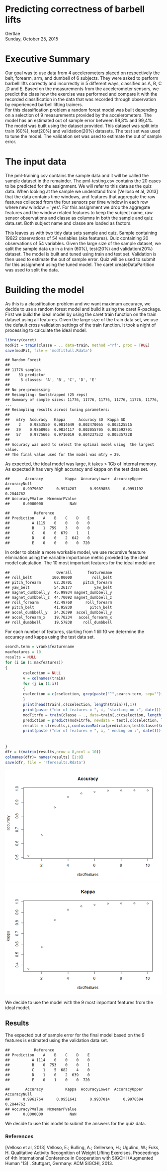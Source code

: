 # Predicting correctness of barbell lifts
Gertlae  
Sunday, October 25, 2015  

# Executive Summary  

Our goal was to use data from 4 accelerometers placed on respectively the belt, forearm, arm, and dumbell of 6 subjects. They were asked to perform barbell lifts correctly and incorrectly in 5 different ways, classified as A, B, C ,D and E. Based on the measurements from the accelerometer sensors, we predict the class how the exercise was performed and compare it with the recorded classification in the data that was recorded through observation by experienced barbell lifting trainers.  
For this classification problem a random forest model was built depending on a selection of 9 measurements provided by the accelerometers. The model has an estimated out of sample error between 98,8% and 99,4%.  
The model was built using the dataset provided. This dataset was split into train (60%), test(20%) and validation(20%) datasets. The test set was used to tune the model. The validation set was used to estimate the out of sample error.

# The input data

The pml-training.csv contains the sample data and it will be called the sample dataset in the remainder. The pml-testing.csv contains the 20 cases to be predicted for the assignment. We will refer to this data as the quiz data. When looking at the sample we understand from [Velloso et al, 2013] that the data contains time windows, and features that aggregate the raw features collected from the four sensors per time window in each row where new window = 'yes'. For this assignment we drop the aggregate features and the window related features to keep the subject name, raw sensor observations and classe as columns in both the sample and quiz data.set. Both subject name and classe are loaded as factors.


This leaves us with two tidy data sets sample and quiz. Sample containing 19622 observations of 54 variables (aka features). Quiz containing 20 observations of 54 variables. Given the large size of the sample dataset, we split the sample data up in a train (60%), test(20%) and validation(20%) dataset. The model is built and tuned using train and test set. Validation is then used to estimate the out of sample error. Quiz will be used to submit for this assignment using the tuned model. The caret createDataPartition was used to split the data.   



# Building the model
As this is a classification problem and we want maximum accuracy, we decide to use a random forest model and build it using the caret R-package. First we build the ideal model by using the caret train function on the train dataset using all features. Given the large size of the train data set, we use the default cross validation settings of the train function. It took a night of processing to calculate the ideal model. 

```r
library(caret)
modFit = train(classe ~ ., data=train, method ="rf", prox = TRUE)
save(modFit, file = 'modfitfull.Rdata')
```


```
## Random Forest 
## 
## 11776 samples
##    53 predictor
##     5 classes: 'A', 'B', 'C', 'D', 'E' 
## 
## No pre-processing
## Resampling: Bootstrapped (25 reps) 
## Summary of sample sizes: 11776, 11776, 11776, 11776, 11776, 11776, ... 
## Resampling results across tuning parameters:
## 
##   mtry  Accuracy   Kappa      Accuracy SD  Kappa SD   
##    2    0.9853550  0.9814649  0.002470065  0.003125515
##   29    0.9868905  0.9834117  0.002055705  0.002592701
##   57    0.9775605  0.9716019  0.004237532  0.005357228
## 
## Accuracy was used to select the optimal model using  the largest value.
## The final value used for the model was mtry = 29.
```

As expected, the ideal model was large, it takes > 1Gb of internal memory. As expected it has very high accuracy and kappa on the test data set. 

```
##       Accuracy          Kappa  AccuracyLower  AccuracyUpper   AccuracyNull 
##      0.9979607      0.9974207      0.9959858      0.9991192      0.2844762 
## AccuracyPValue  McnemarPValue 
##      0.0000000            NaN
```

```
##           Reference
## Prediction    A    B    C    D    E
##          A 1115    0    0    0    0
##          B    1  759    3    0    0
##          C    0    0  679    1    1
##          D    0    0    2  642    0
##          E    0    0    0    0  720
```
In order to obtain a more workable model, we use recursive feauture elimination using the variable importance metric provided by the ideal model calculation. The 10 most important features for the ideal model are

```
##                     Overall       featurename
## roll_belt         100.00000         roll_belt
## pitch_forearm      62.30701     pitch_forearm
## yaw_belt           54.36177          yaw_belt
## magnet_dumbbell_y  45.99934 magnet_dumbbell_y
## magnet_dumbbell_z  44.70092 magnet_dumbbell_z
## roll_forearm       42.49760      roll_forearm
## pitch_belt         41.95830        pitch_belt
## accel_dumbbell_y   24.36399  accel_dumbbell_y
## accel_forearm_x    19.70234   accel_forearm_x
## roll_dumbbell      19.57838     roll_dumbbell
```

For each number of features, starting from 1 till 10 we determine the accuracy and kappa using the test data set. 

```r
search.term = vrank$featurename
maxfeatures = 10
results = NULL
for (i in (1:maxfeatures))
{
        cselection = NULL
        v = colnames(train)
        for (j in (1:i))
        {
        cselection = c(cselection, grep(paste("^",search.term, sep="")[j],v))
        }
        print(head(train[,c(cselection, length(train))],1))
        print(paste ("nbr of features = ", i, "starting on :", date()))
        modFitrfe = train(classe ~ ., data=train[,c(cselection, length(train))], method ="rf")
        prediction = predict(modFitrfe, newdata = test[,c(cselection, length(test))])
        results = c(results,i,confusionMatrix(prediction,test$classe)$overall)
        print(paste ("nbr of features = ", i, " ending on :", date()))
        
        
}
dfr = t(matrix(results,nrow = 8,ncol = 10))
colnames(dfr)= names(results) [1:8]
save(dfr, file = 'rferesults.Rdata')
```

![](writeup_files/figure-html/unnamed-chunk-9-1.png) ![](writeup_files/figure-html/unnamed-chunk-9-2.png) 

We decide to use the model with the 9 most important features from the ideal model.

## Results
The expected out of sample error for the final model based on the 9 features is estimated using the validation data set.

```
##           Reference
## Prediction    A    B    C    D    E
##          A 1114    0    0    0    0
##          B    0  753    0    0    1
##          C    1    5  682    4    0
##          D    1    0    2  639    0
##          E    0    1    0    0  720
```

```
##       Accuracy          Kappa  AccuracyLower  AccuracyUpper   AccuracyNull 
##      0.9961764      0.9951641      0.9937014      0.9978584      0.2844762 
## AccuracyPValue  McnemarPValue 
##      0.0000000            NaN
```
We decide to use this model to submit the answers for the quiz data.

### References  

[Velloso et al, 2013] Velloso, E.; Bulling, A.; Gellersen, H.; Ugulino, W.; Fuks, H. Qualitative Activity Recognition of Weight Lifting Exercises. Proceedings of 4th International Conference in Cooperation with SIGCHI (Augmented Human '13) . Stuttgart, Germany: ACM SIGCHI, 2013.
